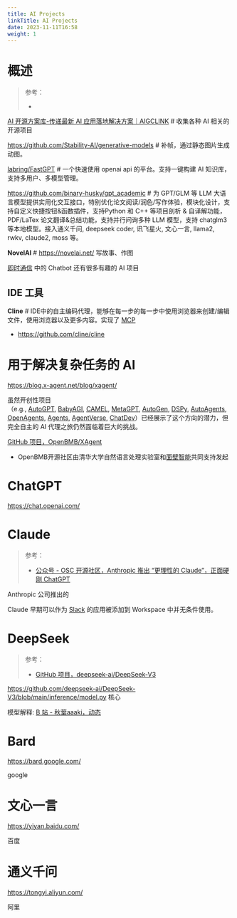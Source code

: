 ```yaml
---
title: AI Projects
linkTitle: AI Projects
date: 2023-11-11T16:58
weight: 1
---
```


# 概述

> 参考：
>
> -

[AI 开源方案库-传递最新 AI 应用落地解决方案｜AIGCLINK](https://d.aigclink.ai/) # 收集各种 AI 相关的开源项目

https://github.com/Stability-AI/generative-models # 补帧，通过静态图片生成动图。

[labring/FastGPT](https://github.com/labring/FastGPT) # 一个快速使用 openai api 的平台。支持一键构建 AI 知识库，支持多用户、多模型管理。

https://github.com/binary-husky/gpt_academic # 为 GPT/GLM 等 LLM 大语言模型提供实用化交互接口，特别优化论文阅读/润色/写作体验，模块化设计，支持自定义快捷按钮&函数插件，支持Python 和 C++ 等项目剖析 & 自译解功能，PDF/LaTex 论文翻译&总结功能，支持并行问询多种 LLM 模型，支持 chatglm3 等本地模型。接入通义千问, deepseek coder, 讯飞星火, 文心一言, llama2, rwkv, claude2, moss 等。

**NovelAI** # https://novelai.net/ 写故事、作图

[即时通信](docs/Utils/即时通信/即时通信.md) 中的 Chatbot 还有很多有趣的 AI 项目

## IDE 工具

**Cline** # IDE中的自主编码代理，能够在每一步的每一步中使用浏览器来创建/编辑文件，使用浏览器以及更多内容。实现了 [MCP](/docs/12.AI/MCP.md)

- https://github.com/cline/cline

# 用于解决复杂任务的 AI

https://blog.x-agent.net/blog/xagent/

虽然开创性项目（e.g., [AutoGPT](https://github.com/Significant-Gravitas/AutoGPT), [BabyAGI](https://github.com/yoheinakajima/babyagi), [CAMEL](https://github.com/camel-ai/camel), [MetaGPT](https://github.com/geekan/MetaGPT), [AutoGen](https://github.com/microsoft/autogen), [DSPy](https://github.com/stanfordnlp/dspy), [AutoAgents](https://github.com/Link-AGI/AutoAgents), [OpenAgents](https://github.com/xlang-ai/OpenAgents), [Agents](https://github.com/aiwaves-cn/agents), [AgentVerse](https://github.com/OpenBMB/AgentVerse), [ChatDev](https://github.com/OpenBMB/ChatDev)）已经展示了这个方向的潜力，但完全自主的 AI 代理之旅仍然面临着巨大的挑战。

[GitHub 项目，OpenBMB/XAgent](https://github.com/OpenBMB/XAgent)

- OpenBMB开源社区由清华大学自然语言处理实验室和[面壁智能](https://modelbest.cn/)共同支持发起

# ChatGPT

https://chat.openai.com/

# Claude

> 参考：
>
> - [公众号 - OSC 开源社区，Anthropic 推出 “更理性的 Claude”，正面硬刚 ChatGPT](https://mp.weixin.qq.com/s/7YJ7B6JTV7U1gXeLOiZsLw)

Anthropic 公司推出的

Claude 早期可以作为 [Slack](/docs/Utils/即时通信/Slack.md) 的应用被添加到 Workspace 中并无条件使用。

# DeepSeek

> 参考：
>
> - [GitHub 项目，deepseek-ai/DeepSeek-V3](https://github.com/deepseek-ai/DeepSeek-V3)

https://github.com/deepseek-ai/DeepSeek-V3/blob/main/inference/model.py 核心

模型解释: [B 站 - 秋葉aaaki，动态](https://www.bilibili.com/opus/1027408073324494885)

# Bard

https://bard.google.com/

google

# 文心一言

https://yiyan.baidu.com/

百度

# 通义千问

https://tongyi.aliyun.com/

阿里
